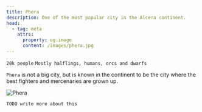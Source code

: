 ```yaml
---
title: Phera
description: One of the most popular city in the Alcera continent.
head:
  - tag: meta
    attrs:
      property: og:image
      content: /images/phera.jpg
---
```


`20k people` `Mostly halflings, humans, orcs and dwarfs`

`Phera` is not a big city, but is known in the continent to be the city where the best fighters and mercenaries are grown up.

![Phera](/images/phera.jpg)

`TODO write more about this`
